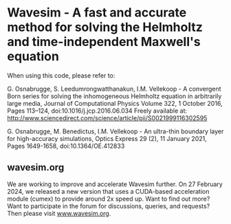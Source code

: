 # Wavesim - A fast and accurate method for solving the Helmholtz and time-independent Maxwell's equation

When using this code, please refer to:

G. Osnabrugge, S. Leedumrongwatthanakun, I.M. Vellekoop - A convergent Born series for solving the inhomogeneous Helmholtz equation in arbitrarily large media, Journal of Computational Physics Volume 322, 1 October 2016, Pages 113–124, doi:10.1016/j.jcp.2016.06.034
Freely available at: http://www.sciencedirect.com/science/article/pii/S0021999116302595

G. Osnabrugge, M. Benedictus, I.M. Vellekoop - An ultra-thin boundary layer for high-accuracy simulations, Optics Express 29 (2), 11 January 2021, Pages 1649-1658, doi:10.1364/OE.412833

## wavesim.org

We are working to improve and accelerate Wavesim further. On 27 February 2024, we released a new version that uses a CUDA-based acceleration module (cumex) to provide around 2x speed up. Want to find out more? Want to participate in the forum for discussions, queries, and requests? Then please visit www.wavesim.org.
